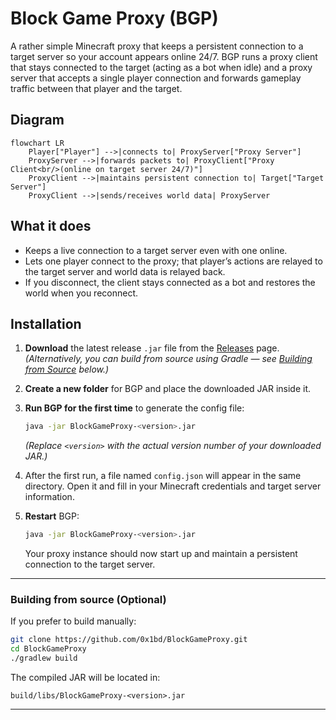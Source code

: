 # Block Game Proxy (BGP)

A rather simple Minecraft proxy that keeps a persistent connection to a target server so your account appears online
24/7. BGP
runs a proxy client that stays connected to the target (acting as a bot when idle) and a proxy server that accepts a
single player connection and forwards gameplay traffic between that player and the target.

## Diagram

```mermaid
flowchart LR
    Player["Player"] -->|connects to| ProxyServer["Proxy Server"]
    ProxyServer -->|forwards packets to| ProxyClient["Proxy Client<br/>(online on target server 24/7)"]
    ProxyClient -->|maintains persistent connection to| Target["Target Server"]
    ProxyClient -->|sends/receives world data| ProxyServer
```

## What it does

- Keeps a live connection to a target server even with one online.
- Lets one player connect to the proxy; that player’s actions are relayed to the target server and world data is relayed
  back.
- If you disconnect, the client stays connected as a bot and restores the world when you reconnect.

## Installation

1. **Download** the latest release `.jar` file from the [Releases](https://github.com/0x1bd/BlockGameProxy/releases/)
   page.
   *(Alternatively, you can build from source using Gradle —
   see [Building from Source](#building-from-source-optional)
   below.)*
2. **Create a new folder** for BGP and place the downloaded JAR inside it.
3. **Run BGP for the first time** to generate the config file:

   ```bash
   java -jar BlockGameProxy-<version>.jar
   ```

   *(Replace `<version>` with the actual version number of your downloaded JAR.)*
4. After the first run, a file named `config.json` will appear in the same directory.
   Open it and fill in your Minecraft credentials and target server information.
5. **Restart** BGP:

   ```bash
   java -jar BlockGameProxy-<version>.jar
   ```

   Your proxy instance should now start up and maintain a persistent connection to the target server.

---

### Building from source (Optional)

If you prefer to build manually:

```bash
git clone https://github.com/0x1bd/BlockGameProxy.git
cd BlockGameProxy
./gradlew build
```

The compiled JAR will be located in:

```
build/libs/BlockGameProxy-<version>.jar
```

---